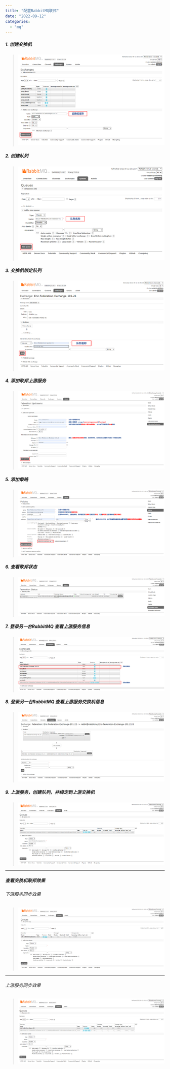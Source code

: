 ```yaml
---
title: "配置RabbitMQ联邦"
date: "2022-09-12"
categories: 
  - "mq"
---
```


##### 1\. 创建交换机

> ![](images/rabbitmq-federation-03.png)

##### 2\. 创建队列

> ![](images/rabbitmq-federation-04.png)

##### 3\. 交换机绑定队列

> ![](images/rabbitmq-federation-05.png)

##### 4\. 添加联邦上游服务

> ![](images/rabbitmq-federation-06.png)

##### 5\. 添加策略

> ![](images/rabbitmq-federation-07.png)

##### 6\. 查看联邦状态

> ![](images/rabbitmq-federation-08.png)

##### 7\. 登录另一台RabbitMQ 查看上游服务信息

> ![](images/rabbitmq-federation-09.png)

##### 8\. 登录另一台RabbitMQ 查看上游服务交换机信息

> ![](images/rabbitmq-federation-10.png)

##### 9\. 上游服务，创建队列，并绑定到上游交换机

> ![](images/rabbitmq-federation-12.png)

* * *

##### 查看交换机联邦效果

###### 下游服务同步效果

> ![](images/rabbitmq-federation-11.png)

* * *

###### 上游服务同步效果

> ![](images/rabbitmq-federation-13.png)
